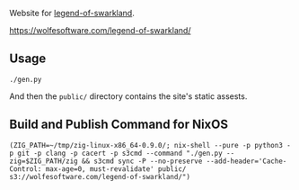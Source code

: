 Website for [legend-of-swarkland](https://github.com/thejoshwolfe/legend-of-swarkland).

https://wolfesoftware.com/legend-of-swarkland/

## Usage

```
./gen.py
```

And then the `public/` directory contains the site's static assests.

## Build and Publish Command for NixOS

```
(ZIG_PATH=~/tmp/zig-linux-x86_64-0.9.0/; nix-shell --pure -p python3 -p git -p clang -p cacert -p s3cmd --command "./gen.py --zig=$ZIG_PATH/zig && s3cmd sync -P --no-preserve --add-header='Cache-Control: max-age=0, must-revalidate' public/ s3://wolfesoftware.com/legend-of-swarkland/")
```

